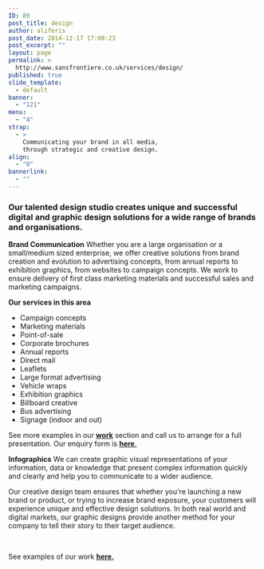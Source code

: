 ```yaml
---
ID: 89
post_title: design
author: aliferis
post_date: 2014-12-17 17:08:23
post_excerpt: ""
layout: page
permalink: >
  http://www.sansfrontiere.co.uk/services/design/
published: true
slide_template:
  - default
banner:
  - "121"
menu:
  - "4"
strap:
  - >
    Communicating your brand in all media,
    through strategic and creative design.
align:
  - "0"
bannerlink:
  - ""
---
```

<h3>Our talented design studio creates unique and successful digital and graphic design solutions for a wide range of brands and organisations.</h3>
<strong>Brand Communication</strong>
Whether you are a large organisation or a small/medium sized enterprise, we offer creative solutions from brand creation and evolution to advertising concepts, from annual reports to exhibition graphics, from websites to campaign concepts. We work to ensure delivery of first class marketing materials and successful sales and marketing campaigns.

<strong>Our services in this area</strong>
<ul>
	<li>Campaign concepts</li>
	<li>Marketing materials</li>
	<li>Point-of-sale</li>
	<li>Corporate brochures</li>
	<li>Annual reports</li>
	<li>Direct mail</li>
	<li>Leaflets</li>
	<li>Large format advertising</li>
	<li>Vehicle wraps</li>
	<li>Exhibition graphics</li>
	<li>Billboard creative</li>
	<li>Bus advertising</li>
	<li>Signage (indoor and out)</li>
</ul>
See more examples in our <strong><a href="http://www.sansfrontiere.co.uk/work/">work</a></strong> section and call us to arrange for a full presentation. Our enquiry form is <a href="http://www.sansfrontiere.co.uk/contact/"><strong>here</strong>.</a>

<strong>Infographics</strong>
We can create graphic visual representations of your information, data or knowledge that present complex information quickly and clearly and help you to communicate to a wider audience.

Our creative design team ensures that whether you're launching a new brand or product, or trying to increase brand exposure, your customers will experience unique and effective design solutions. In both real world and digital markets, our graphic designs provide another method for your company to tell their story to their target audience.

&nbsp;

See examples of our work <a title="Work" href="http://www.sansfrontiere.co.uk/work/"><strong>here</strong>.</a>